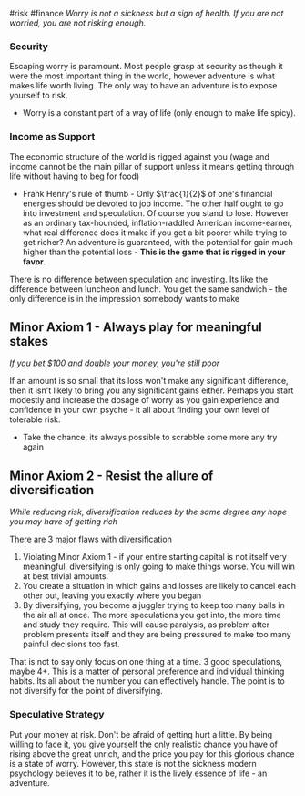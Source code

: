 #risk #finance
*Worry is not a sickness but a sign of health. If you are not worried, you are not risking enough.*
### Security
Escaping worry is paramount. Most people grasp at security as though it were the most important thing in the world, however adventure is what makes life worth living. The only way to have an adventure is to expose yourself to risk. 
- Worry is a constant part of a way of life (only enough to make life spicy).
### Income as Support
The economic structure of the world is rigged against you (wage and income cannot be the main pillar of support unless it means getting through life without having to beg for food)
- Frank Henry's rule of thumb - Only $\frac{1}{2}$ of one's financial energies should be devoted to job income. The other half ought to go into investment and speculation.
Of course you stand to lose. However as an ordinary tax-hounded, inflation-raddled American income-earner, what real difference does it make if you get a bit poorer while trying to get richer? An adventure is guaranteed, with the potential for gain much higher than the potential loss - **This is the game that is rigged in your favor**.

There is no difference between speculation and investing. Its like the difference between luncheon and lunch. You get the same sandwich - the only difference is in the impression somebody wants to make

## Minor Axiom 1 - Always play for meaningful stakes
*If you bet $100 and double your money, you're still poor*

If an amount is so small that its loss won't make any significant difference, then it isn't likely to bring you any significant gains either. Perhaps you start modestly and increase the dosage of worry as you gain experience and confidence in your own psyche - it all about finding your own level of tolerable risk.
- Take the chance, its always possible to scrabble some more any try again

## Minor Axiom 2 - Resist the allure of diversification
*While reducing risk, diversification reduces by the same degree any hope you may have of getting rich*

There are 3 major flaws with diversification
1. Violating Minor Axiom 1 - if your entire starting capital is not itself very meaningful, diversifying is only going to make things worse. You will win at best trivial amounts.
2. You create a situation in which gains and losses are likely to cancel each other out, leaving you exactly where you began
3. By diversifying, you become a juggler trying to keep too many balls in the air all at once. The more speculations you get into, the more time and study they require. This will cause paralysis, as problem after problem presents itself and they are being pressured to make too many painful decisions too fast.

That is not to say only focus on one thing at a time. 3 good speculations, maybe 4+. This is a matter of personal preference and individual thinking habits. Its all about the number you can effectively handle. The point is to not diversify for the point of diversifying.

### Speculative Strategy
Put your money at risk. Don't be afraid of getting hurt a little. By being willing to face it, you give yourself the only realistic chance you have of rising above the great unrich, and the price you pay for this glorious chance is a state of worry. However, this state is not the sickness modern psychology believes it to be, rather it is the lively essence of life - an adventure. 